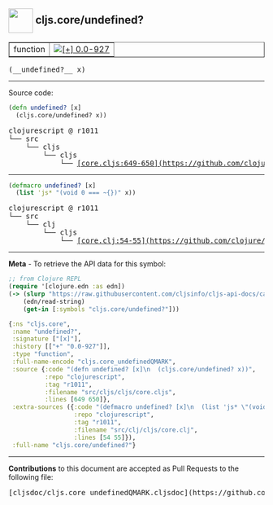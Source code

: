 ## <img width="48px" valign="middle" src="http://i.imgur.com/Hi20huC.png"> cljs.core/undefined?

 <table border="1">
<tr>

<td>function</td>
<td><a href="https://github.com/cljsinfo/cljs-api-docs/tree/0.0-927"><img valign="middle" alt="[+] 0.0-927" src="https://img.shields.io/badge/+-0.0--927-lightgrey.svg"></a> </td>
</tr>
</table>

 <samp>
(__undefined?__ x)<br>
</samp>

---





Source code:

```clj
(defn undefined? [x]
  (cljs.core/undefined? x))
```

 <pre>
clojurescript @ r1011
└── src
    └── cljs
        └── cljs
            └── <ins>[core.cljs:649-650](https://github.com/clojure/clojurescript/blob/r1011/src/cljs/cljs/core.cljs#L649-L650)</ins>
</pre>


---

```clj
(defmacro undefined? [x]
  (list 'js* "(void 0 === ~{})" x))
```

 <pre>
clojurescript @ r1011
└── src
    └── clj
        └── cljs
            └── <ins>[core.clj:54-55](https://github.com/clojure/clojurescript/blob/r1011/src/clj/cljs/core.clj#L54-L55)</ins>
</pre>

---

__Meta__ - To retrieve the API data for this symbol:

```clj
;; from Clojure REPL
(require '[clojure.edn :as edn])
(-> (slurp "https://raw.githubusercontent.com/cljsinfo/cljs-api-docs/catalog/cljs-api.edn")
    (edn/read-string)
    (get-in [:symbols "cljs.core/undefined?"]))
```

```clj
{:ns "cljs.core",
 :name "undefined?",
 :signature ["[x]"],
 :history [["+" "0.0-927"]],
 :type "function",
 :full-name-encode "cljs.core_undefinedQMARK",
 :source {:code "(defn undefined? [x]\n  (cljs.core/undefined? x))",
          :repo "clojurescript",
          :tag "r1011",
          :filename "src/cljs/cljs/core.cljs",
          :lines [649 650]},
 :extra-sources ({:code "(defmacro undefined? [x]\n  (list 'js* \"(void 0 === ~{})\" x))",
                  :repo "clojurescript",
                  :tag "r1011",
                  :filename "src/clj/cljs/core.clj",
                  :lines [54 55]}),
 :full-name "cljs.core/undefined?"}

```

---

__Contributions__ to this document are accepted as Pull Requests to the following file:

 <pre>
[cljsdoc/cljs.core_undefinedQMARK.cljsdoc](https://github.com/cljsinfo/cljs-api-docs/blob/master/cljsdoc/cljs.core_undefinedQMARK.cljsdoc)
</pre>

